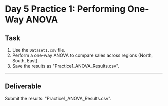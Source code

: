 # Day 5 Practice 1: Performing One-Way ANOVA

## Task
1. Use the `Dataset1.csv` file.
2. Perform a one-way ANOVA to compare sales across regions (North, South, East).
3. Save the results as "Practice1_ANOVA_Results.csv".

---

## Deliverable
Submit the results: "Practice1_ANOVA_Results.csv".